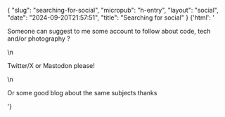 {
    "slug": "searching-for-social",
    "micropub": "h-entry",
    "layout": "social",
    "date": "2024-09-20T21:57:51",
    "title": "Searching for social"
}
{'html': '<p>Someone can suggest to me some account to follow about code, tech and/or photography ?</p>\n<p>Twitter/X or Mastodon please!</p>\n<p>Or some good blog about the same subjects thanks</p>'}